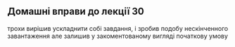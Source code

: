 ## Домашні вправи до лекції 30

трохи вирішив ускладнити собі завдання, і зробив подобу нескінченного завантаження
але залишив у закоментованому вигляді початкову умову
